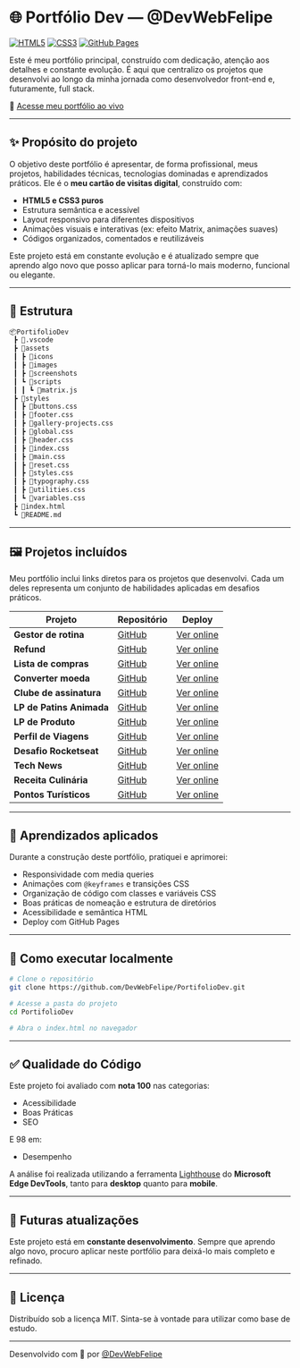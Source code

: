 # 🌐 Portfólio Dev — @DevWebFelipe

[![HTML5](https://img.shields.io/badge/HTML5-E34F26?style=for-the-badge&logo=html5&logoColor=fff)](https://developer.mozilla.org/en-US/docs/Web/HTML)
[![CSS3](https://img.shields.io/badge/CSS3-1572B6?style=for-the-badge&logo=css3&logoColor=fff)](https://developer.mozilla.org/en-US/docs/Web/CSS)
[![GitHub Pages](https://img.shields.io/badge/Deploy-GitHub%20Pages-121013?style=for-the-badge&logo=github&logoColor=white)](https://devwebfelipe.github.io/PortifolioDev/)

Este é meu portfólio principal, construído com dedicação, atenção aos detalhes e constante evolução. É aqui que centralizo os projetos que desenvolvi ao longo da minha jornada como desenvolvedor front-end e, futuramente, full stack.

🔗 [Acesse meu portfólio ao vivo](https://devwebfelipe.github.io/PortifolioDev/)

---

## ✨ Propósito do projeto

O objetivo deste portfólio é apresentar, de forma profissional, meus projetos, habilidades técnicas, tecnologias dominadas e aprendizados práticos. Ele é o **meu cartão de visitas digital**, construído com:

- **HTML5 e CSS3 puros**
- Estrutura semântica e acessível
- Layout responsivo para diferentes dispositivos
- Animações visuais e interativas (ex: efeito Matrix, animações suaves)
- Códigos organizados, comentados e reutilizáveis

Este projeto está em constante evolução e é atualizado sempre que aprendo algo novo que posso aplicar para torná-lo mais moderno, funcional ou elegante.

---

## 📁 Estrutura

```bash
📦PortifolioDev
 ┣ 📂.vscode
 ┣ 📂assets
 ┃ ┣ 📂icons
 ┃ ┣ 📂images
 ┃ ┣ 📂screenshots
 ┃ ┗ 📂scripts
 ┃ ┃ ┗ 📜matrix.js
 ┣ 📂styles
 ┃ ┣ 📜buttons.css
 ┃ ┣ 📜footer.css
 ┃ ┣ 📜gallery-projects.css
 ┃ ┣ 📜global.css
 ┃ ┣ 📜header.css
 ┃ ┣ 📜index.css
 ┃ ┣ 📜main.css
 ┃ ┣ 📜reset.css
 ┃ ┣ 📜styles.css
 ┃ ┣ 📜typography.css
 ┃ ┣ 📜utilities.css
 ┃ ┗ 📜variables.css
 ┣ 📜index.html
 ┗ 📜README.md
```

---

## 🖼️ Projetos incluídos

Meu portfólio inclui links diretos para os projetos que desenvolvi. Cada um deles representa um conjunto de habilidades aplicadas em desafios práticos.

| Projeto                  | Repositório                                                          | Deploy                                                                   |
| ------------------------ | -------------------------------------------------------------------- | ------------------------------------------------------------------------ |
| **Gestor de rotina**     | [GitHub](https://github.com/DevWebFelipe/Daily)                      | [Ver online](https://devwebfelipe.github.io/Daily/)                      |
| **Refund**               | [GitHub](https://github.com/DevWebFelipe/Refund)                     | [Ver online](https://devwebfelipe.github.io/Refund/)                     |
| **Lista de compras**     | [GitHub](https://github.com/DevWebFelipe/ListaDeCompras)             | [Ver online](https://devwebfelipe.github.io/ListaDeCompras/)             |
| **Converter moeda**      | [GitHub](https://github.com/DevWebFelipe/ConverterMoeda)             | [Ver online](https://devwebfelipe.github.io/ConverterMoeda/)             |
| **Clube de assinatura**  | [GitHub](https://github.com/DevWebFelipe/ClubeDeAssinatura)          | [Ver online](https://devwebfelipe.github.io/ClubeDeAssinatura/)          |
| **LP de Patins Animada** | [GitHub](https://github.com/DevWebFelipe/LPdePatinsAnimada)          | [Ver online](https://devwebfelipe.github.io/LPdePatinsAnimada/)          |
| **LP de Produto**        | [GitHub](https://github.com/DevWebFelipe/LPdeProduto)                | [Ver online](https://devwebfelipe.github.io/LPdeProduto/)                |
| **Perfil de Viagens**    | [GitHub](https://github.com/DevWebFelipe/PerfilDeViagens)            | [Ver online](https://devwebfelipe.github.io/PerfilDeViagens/)            |
| **Desafio Rocketseat**   | [GitHub](https://github.com/DevWebFelipe/PortifolioDevDesafioRocket) | [Ver online](https://devwebfelipe.github.io/PortifolioDevDesafioRocket/) |
| **Tech News**            | [GitHub](https://github.com/DevWebFelipe/TechNews)                   | [Ver online](https://devwebfelipe.github.io/TechNews/)                   |
| **Receita Culinária**    | [GitHub](https://github.com/DevWebFelipe/Receita)                    | [Ver online](https://devwebfelipe.github.io/Receita/)                    |
| **Pontos Turísticos**    | [GitHub](https://github.com/DevWebFelipe/PontosTuristicos)           | [Ver online](https://devwebfelipe.github.io/PontosTuristicos/)           |

---

## 🧠 Aprendizados aplicados

Durante a construção deste portfólio, pratiquei e aprimorei:

- Responsividade com media queries
- Animações com `@keyframes` e transições CSS
- Organização de código com classes e variáveis CSS
- Boas práticas de nomeação e estrutura de diretórios
- Acessibilidade e semântica HTML
- Deploy com GitHub Pages

---

## 🚀 Como executar localmente

```bash
# Clone o repositório
git clone https://github.com/DevWebFelipe/PortifolioDev.git

# Acesse a pasta do projeto
cd PortifolioDev

# Abra o index.html no navegador
```

---

## ✅ Qualidade do Código

Este projeto foi avaliado com **nota 100** nas categorias:

- Acessibilidade
- Boas Práticas
- SEO

E 98 em:

- Desempenho

A análise foi realizada utilizando a ferramenta [Lighthouse](https://learn.microsoft.com/en-us/microsoft-edge/devtools-guide-chromium/lighthouse/) do **Microsoft Edge DevTools**, tanto para **desktop** quanto para **mobile**.

---

## 🧩 Futuras atualizações

Este projeto está em **constante desenvolvimento**. Sempre que aprendo algo novo, procuro aplicar neste portfólio para deixá-lo mais completo e refinado.

---

## 📄 Licença

Distribuído sob a licença MIT. Sinta-se à vontade para utilizar como base de estudo.

---

Desenvolvido com 💙 por [@DevWebFelipe](https://github.com/DevWebFelipe)
